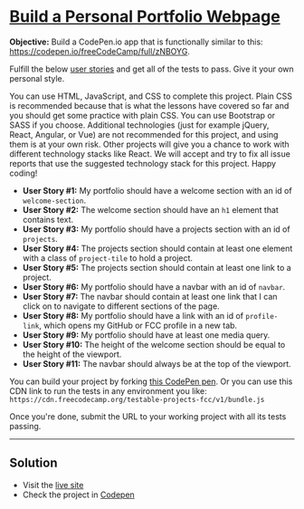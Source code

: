 # [Build a Personal Portfolio Webpage](https://www.freecodecamp.org/learn/responsive-web-design/responsive-web-design-projects/build-a-personal-portfolio-webpage)

**Objective:** Build a CodePen.io app that is functionally similar to this: https://codepen.io/freeCodeCamp/full/zNBOYG.

Fulfill the below [user stories](https://en.wikipedia.org/wiki/User_story) and get all of the tests to pass. Give it your own personal style.

You can use HTML, JavaScript, and CSS to complete this project. Plain CSS is recommended because that is what the lessons have covered so far and you should get some practice with plain CSS. You can use Bootstrap or SASS if you choose. Additional technologies (just for example jQuery, React, Angular, or Vue) are not recommended for this project, and using them is at your own risk. Other projects will give you a chance to work with different technology stacks like React. We will accept and try to fix all issue reports that use the suggested technology stack for this project. Happy coding!

- **User Story #1:** My portfolio should have a welcome section with an id of `welcome-section`.
- **User Story #2:** The welcome section should have an `h1` element that contains text.
- **User Story #3:** My portfolio should have a projects section with an id of `projects`.
- **User Story #4:** The projects section should contain at least one element with a class of `project-tile` to hold a project.
- **User Story #5:** The projects section should contain at least one link to a project.
- **User Story #6:** My portfolio should have a navbar with an id of `navbar`.
- **User Story #7:** The navbar should contain at least one link that I can click on to navigate to different sections of the page.
- **User Story #8:** My portfolio should have a link with an id of `profile-link`, which opens my GitHub or FCC profile in a new tab.
- **User Story #9:** My portfolio should have at least one media query.
- **User Story #10:** The height of the welcome section should be equal to the height of the viewport.
- **User Story #11:** The navbar should always be at the top of the viewport.


You can build your project by forking [this CodePen pen](http://codepen.io/freeCodeCamp/pen/MJjpwO). Or you can use this CDN link to run the tests in any environment you like: `https://cdn.freecodecamp.org/testable-projects-fcc/v1/bundle.js`

Once you're done, submit the URL to your working project with all its tests passing.

---

## Solution

- Visit the [live site](https://genesisgabiola.github.io/fcc-projects/personal-portfolio-webpage)
- Check the project in [Codepen](https://codepen.io/genesisgabiola/full/MzJpqg/)
